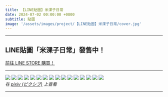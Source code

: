 ```yaml
---
title: 【LINE貼圖】米淉子日常
date: 2024-07-02 00:00:00 +0800
subtitle: 貼圖
image: '/assets/images/project/【LINE貼圖】米淉子日常/cover.jpg'
---
```


***

## LINE貼圖「米淉子日常」發售中！

<div class="button-group">
    <a href="https://line.me/S/sticker/27135771" class="button" target="_blank">前往 LINE STORE 購買！<i class="fa-solid fa-cart-shopping"></i></a>　
</div>

***

<div class="gallery-box">
  <div class="gallery">
    <img src="/assets/images/project/【LINE貼圖】米淉子日常/08.png" loading="lazy">
    <img src="/assets/images/project/【LINE貼圖】米淉子日常/10.png" loading="lazy">
    <img src="/assets/images/project/【LINE貼圖】米淉子日常/05.png" loading="lazy">
    <img src="/assets/images/project/【LINE貼圖】米淉子日常/04.png" loading="lazy">
    <img src="/assets/images/project/【LINE貼圖】米淉子日常/12.png" loading="lazy">
    <img src="/assets/images/project/【LINE貼圖】米淉子日常/02.png" loading="lazy">
    <img src="/assets/images/project/【LINE貼圖】米淉子日常/13.png" loading="lazy">
    <img src="/assets/images/project/【LINE貼圖】米淉子日常/07.png" loading="lazy">
    <img src="/assets/images/project/【LINE貼圖】米淉子日常/09.png" loading="lazy">
    <img src="/assets/images/project/【LINE貼圖】米淉子日常/01.png" loading="lazy">
    <img src="/assets/images/project/【LINE貼圖】米淉子日常/11.png" loading="lazy">
    <img src="/assets/images/project/【LINE貼圖】米淉子日常/14.png" loading="lazy">
    <img src="/assets/images/project/【LINE貼圖】米淉子日常/06.png" loading="lazy">
    <img src="/assets/images/project/【LINE貼圖】米淉子日常/15.png" loading="lazy">
    <img src="/assets/images/project/【LINE貼圖】米淉子日常/03.png" loading="lazy">
    <img src="/assets/images/project/【LINE貼圖】米淉子日常/16.png" loading="lazy">
  </div>
  <em>在 <a href="https://www.pixiv.net/artworks/120177070">pixiv (ピクシブ)</a> 上查看</em>
</div>

***